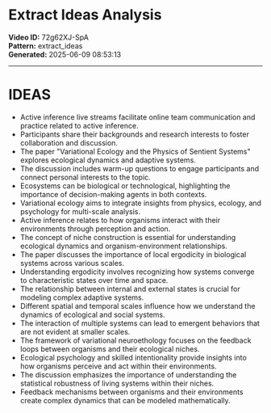 # Extract Ideas Analysis

**Video ID:** 72g62XJ-SpA  
**Pattern:** extract_ideas  
**Generated:** 2025-06-09 08:53:13  

---

# IDEAS

- Active inference live streams facilitate online team communication and practice related to active inference.
- Participants share their backgrounds and research interests to foster collaboration and discussion.
- The paper "Variational Ecology and the Physics of Sentient Systems" explores ecological dynamics and adaptive systems.
- The discussion includes warm-up questions to engage participants and connect personal interests to the topic.
- Ecosystems can be biological or technological, highlighting the importance of decision-making agents in both contexts.
- Variational ecology aims to integrate insights from physics, ecology, and psychology for multi-scale analysis.
- Active inference relates to how organisms interact with their environments through perception and action.
- The concept of niche construction is essential for understanding ecological dynamics and organism-environment relationships.
- The paper discusses the importance of local ergodicity in biological systems across various scales.
- Understanding ergodicity involves recognizing how systems converge to characteristic states over time and space.
- The relationship between internal and external states is crucial for modeling complex adaptive systems.
- Different spatial and temporal scales influence how we understand the dynamics of ecological and social systems.
- The interaction of multiple systems can lead to emergent behaviors that are not evident at smaller scales.
- The framework of variational neuroethology focuses on the feedback loops between organisms and their ecological niches.
- Ecological psychology and skilled intentionality provide insights into how organisms perceive and act within their environments.
- The discussion emphasizes the importance of understanding the statistical robustness of living systems within their niches.
- Feedback mechanisms between organisms and their environments create complex dynamics that can be modeled mathematically.